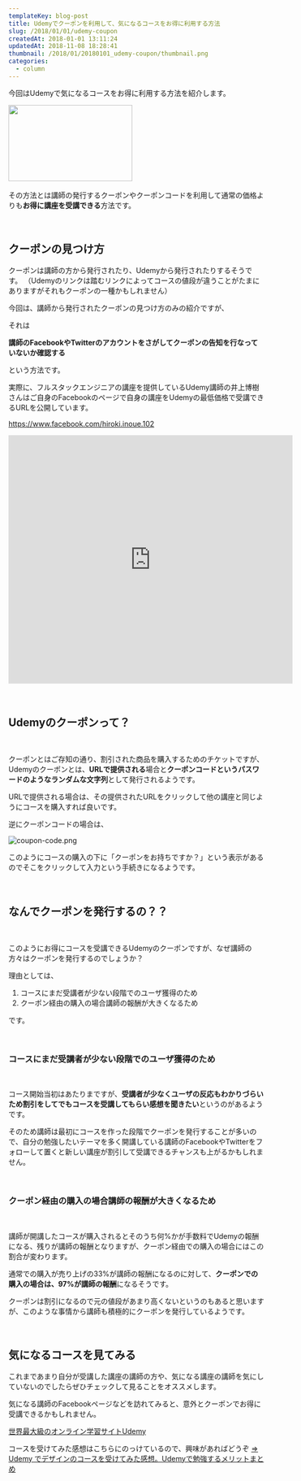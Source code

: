 ```yaml
---
templateKey: blog-post
title: Udemyでクーポンを利用して、気になるコースをお得に利用する方法
slug: /2018/01/01/udemy-coupon
createdAt: 2018-01-01 13:11:24
updatedAt: 2018-11-08 18:28:41
thumbnail: /2018/01/20180101_udemy-coupon/thumbnail.png
categories:
  - column
---
```


今回はUdemyで気になるコースをお得に利用する方法を紹介します。

<a href="https://px.a8.net/svt/ejp?a8mat=2TVGOQ+BH6WX6+3L4M+691UP" target="_blank" rel="nofollow noopener">
<img src="https://www21.a8.net/svt/bgt?aid=171109178694&amp;wid=004&amp;eno=01&amp;mid=s00000016735001050000&amp;mc=1" alt="" width="244" height="150" border="0" /></a>
<img src="https://www18.a8.net/0.gif?a8mat=2TVGOQ+BH6WX6+3L4M+691UP" alt="" width="1" height="1" border="0" />

その方法とは講師の発行するクーポンやクーポンコードを利用して通常の価格よりも<strong>お得に講座を受講できる</strong>方法です。

&nbsp;
<h2>クーポンの見つけ方</h2>
クーポンは講師の方から発行されたり、Udemyから発行されたりするそうです。
（Udemyのリンクは踏むリンクによってコースの値段が違うことがたまにありますがそれもクーポンの一種かもしれません）

今回は、講師から発行されたクーポンの見つけ方のみの紹介ですが、

それは

<strong>講師のFacebookやTwitterのアカウントをさがしてクーポンの告知を行なっていないか確認する</strong>

という方法です。

実際に、フルスタックエンジニアの講座を提供しているUdemy講師の井上博樹さんはご自身のFacebookのページで自身の講座をUdemyの最低価格で受講できるURLを公開しています。

<a href="https://www.facebook.com/hiroki.inoue.102">https://www.facebook.com/hiroki.inoue.102</a>
<iframe style="border: none; overflow: hidden;" src="https://www.facebook.com/plugins/video.php?href=https%3A%2F%2Fwww.facebook.com%2Fhiroki.inoue.102%2Fvideos%2F1504644916282363%2F&amp;show_text=1&amp;width=560" width="560" height="489" frameborder="0" scrolling="no" allowfullscreen="allowfullscreen"></iframe>

&nbsp;
<h2>Udemyのクーポンって？</h2>
&nbsp;

クーポンとはご存知の通り、割引された商品を購入するためのチケットですが、Udemyのクーポンとは、<strong>URLで提供される</strong>場合と<strong>クーポンコードというパスワードのようなランダムな文字列</strong>として発行されるようです。

URLで提供される場合は、その提供されたURLをクリックして他の講座と同じようにコースを購入すれば良いです。

逆にクーポンコードの場合は、

<img class="post-image half-width" src="https://s3-ap-northeast-1.amazonaws.com/statics.ver-1-0.net/uploads/2018/01/20180101_udemy-coupon/coupon-code.png" alt="coupon-code.png"/>

このようにコースの購入の下に「クーポンをお持ちですか？」という表示があるのでそこをクリックして入力という手続きになるようです。

&nbsp;
<h2>なんでクーポンを発行するの？？</h2>
&nbsp;

このようにお得にコースを受講できるUdemyのクーポンですが、なぜ講師の方々はクーポンを発行するのでしょうか？

理由としては、
<ol>
 	<li>コースにまだ受講者が少ない段階でのユーザ獲得のため</li>
 	<li>クーポン経由の購入の場合講師の報酬が大きくなるため</li>
</ol>
です。

&nbsp;
<h3>コースにまだ受講者が少ない段階でのユーザ獲得のため</h3>
&nbsp;

コース開始当初はあたりまですが、<strong>受講者が少なくユーザの反応もわかりづらいため割引をしてでもコースを受講してもらい感想を聞きたい</strong>というのがあるようです。

そのため講師は最初にコースを作った段階でクーポンを発行することが多いので、自分の勉強したいテーマを多く開講している講師のFacebookやTwitterをフォローして置くと新しい講座が割引して受講できるチャンスも上がるかもしれません。

&nbsp;
<h3>クーポン経由の購入の場合講師の報酬が大きくなるため</h3>
&nbsp;

講師が開講したコースが購入されるとそのうち何%かが手数料でUdemyの報酬になる、残りが講師の報酬となりますが、クーポン経由での購入の場合にはこの割合が変わります。

通常での購入が売り上げの33%が講師の報酬になるのに対して、<strong>クーポンでの購入の場合は、97%が講師の報酬</strong>になるそうです。

クーポンは割引になるので元の値段があまり高くないというのもあると思いますが、このような事情から講師も積極的にクーポンを発行しているようです。

&nbsp;
<h2>気になるコースを見てみる</h2>
これまであまり自分が受講した講座の講師の方や、気になる講座の講師を気にしていないのでしたらぜひチェックして見ることをオススメします。

気になる講師のFacebookページなどを訪れてみると、意外とクーポンでお得に受講できるかもしれません。

<a href="https://px.a8.net/svt/ejp?a8mat=2TVGOQ+BH6WX6+3L4M+5YRHE" target="_blank" rel="nofollow">世界最大級のオンライン学習サイトUdemy</a>
<img border="0" width="1" height="1" src="https://www10.a8.net/0.gif?a8mat=2TVGOQ+BH6WX6+3L4M+5YRHE" alt="">

コースを受けてみた感想はこちらにのっけているので、興味があればどうぞ
<a href="https://ver-1-0.net/2017/11/12/e-learning-udemy/">=> Udemy でデザインのコースを受けてみた感想。Udemyで勉強するメリットまとめ</a>
<img src="https://www17.a8.net/0.gif?a8mat=2TVGOQ+BH6WX6+3L4M+5YRHE" alt="" width="1" height="1" border="0" />

<div class="after-article"></div>
